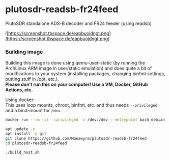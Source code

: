 # plutosdr-readsb-fr24feed
PlutoSDR standalone ADS-B decoder and FR24 feeder (using readsb)

![https://screenshot.tbspace.de/eapbuojdngt.png](https://screenshot.tbspace.de/eapbuojdngt.png)  

### Building image
Building this image is done using qemu-user-static (by running the ArchLinux ARM image in user/static emulation) and does quite a bit of modifications to your system (installing packages, changing binfmt settings, putting stuff in /opt, etc.).  
__Please don't run this on your computer! Use a VM, Docker, GitHub Actions, etc.__  

Using docker:  
This uses loop mounts, chroot, binfmt, etc. and thus needs `--privileged` and a bind-mount for `/dev`.  
```bash
docker run --rm -it --privileged -v /dev:/dev --entrypoint bash debian:bullseye-slim

apt update -y
apt install -y git
git clone https://github.com/Manawyrm/plutosdr-readsb-fr24feed
cd plutosdr-readsb-fr24feed

./build_host.sh
```
